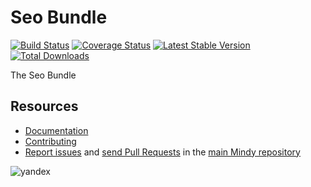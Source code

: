 # Seo Bundle

[![Build Status](https://travis-ci.org/MindyPHP/SeoBundle.svg?branch=master)](https://travis-ci.org/MindyPHP/SeoBundle)
[![Coverage Status](https://img.shields.io/coveralls/MindyPHP/SeoBundle.svg)](https://coveralls.io/r/MindyPHP/SeoBundle)
[![Latest Stable Version](https://poser.pugx.org/mindy/seo-bundle/v/stable.svg)](https://packagist.org/packages/mindy/seo-bundle)
[![Total Downloads](https://poser.pugx.org/mindy/seo-bundle/downloads.svg)](https://packagist.org/packages/mindy/seo-bundle)

The Seo Bundle

Resources
---------

  * [Documentation](https://mindy-cms.com/doc/current/bundles/seo/index.html)
  * [Contributing](https://mindy-cms.com/doc/current/contributing/index.html)
  * [Report issues](https://github.com/MindyPHP/mindy/issues) and
    [send Pull Requests](https://github.com/MindyPHP/mindy/pulls)
    in the [main Mindy repository](https://github.com/MindyPHP/mindy)

![yandex](https://mc.yandex.ru/watch/43423684 "yandex")
